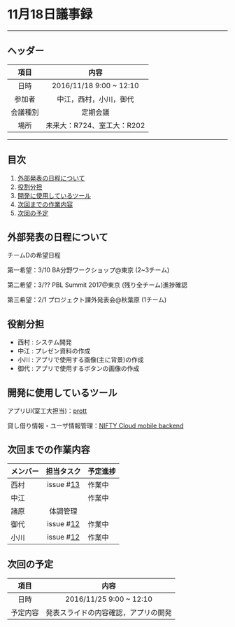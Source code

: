 # 11月18日議事録

---

## ヘッダー

|項目|内容|
|:--:|:--:|
| 日時 | 2016/11/18  9:00 ~ 12:10|
| 参加者 | 中江，西村，小川，御代 |
| 会議種別 | 定期会議 |
| 場所 | 未来大：R724、室工大：R202 |

---

## 目次

1. [外部発表の日程について](#anchar1)
2. [役割分担](#anchar2)
3. [開発に使用しているツール](#anchar3)
4. [次回までの作業内容](#anchar4)
5. [次回の予定](#anchar5)

## <div id="anchar1"/>外部発表の日程について

チームDの希望日程

第一希望：3/10 BA分野ワークショップ@東京 (2~3チーム)

第二希望：3/?? PBL Summit 2017@東京 (残り全チーム)進捗確認

第三希望：2/1 プロジェクト課外発表会@秋葉原 (1チーム)


## <div id="anchar2"/>役割分担

- 西村 : システム開発
- 中江 : プレゼン資料の作成
- 小川 : アプリで使用する画像(主に背景)の作成
- 御代 : アプリで使用するボタンの画像の作成

## <div id="anchar3" />開発に使用しているツール
アプリUI(室工大担当)：[prott](https://prottapp.com/p/d5a377)

貸し借り情報・ユーザ情報管理：[NIFTY Cloud mobile backend](http://mb.cloud.nifty.com/)

## <div id="anchar4"/>次回までの作業内容

| メンバー | 担当タスク | 予定進捗 |
| :-- | :--: | :-- |
| 西村 | issue #[13](https://github.com/enpit2016fun/pbl_d/issues/13) | 作業中 |
| 中江 |  | 作業中 |
| 諸原 | 体調管理 |  |
| 御代 | issue #[12](https://github.com/enpit2016fun/pbl_d/issues/12) | 作業中 |
| 小川 | issue #[12](https://github.com/enpit2016fun/pbl_d/issues/12) | 作業中 |

## <div id="anchar5"/>次回の予定

|項目|内容|
|:--:|:--:|
| 日時 | 2016/11/25  9:00 ~ 12:10|
| 予定内容 | 発表スライドの内容確認，アプリの開発 |
